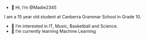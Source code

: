 - 👋 Hi, I’m @Madie2345

I am a 15 year old student at Canberra Grammar School in Grade 10.
- 👀 I’m interested in IT, Music, Basketball and Science.
- 🌱 I’m currently learning Machine Learning

<!---
Madie2345/Madie2345 is a ✨ special ✨ repository because its `README.md` (this file) appears on your GitHub profile.
You can click the Preview link to take a look at your changes.
--->
